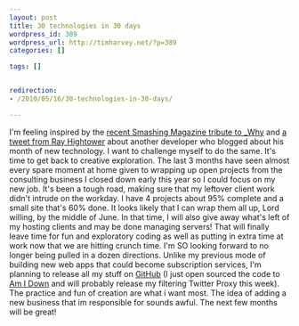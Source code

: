 ```yaml
--- 
layout: post
title: 30 technologies in 30 days
wordpress_id: 389
wordpress_url: http://timharvey.net/?p=389
categories: []

tags: []


redirection:
- /2010/05/16/30-technologies-in-30-days/

---
```

I'm feeling inspired by the [recent Smashing Magazine tribute to _Why](http://www.smashingmagazine.com/2010/05/15/why-a-tale-of-a-post-modern-genius/) and [a tweet from Ray Hightower](http://twitter.com/RayHightower/status/14046037600) about another developer who blogged about his month of new technology. I want to challenge myself to do the same. It's time to get back to creative exploration.  The last 3 months have seen almost every spare moment at home given to wrapping up open projects from the consulting business I closed down early this year so I could focus on my new job. It's been a tough road, making sure that my leftover client work didn't intrude on the workday. I have 4 projects about 95% complete and a small site that's 60% done. It looks likely that I can wrap them all up, Lord willing, by the middle of June. In that time, I will also give away what's left of my hosting clients and may be done managing servers! That will finally leave time for fun and exploratory coding as well as putting in extra time at work now that we are hitting crunch time. I'm SO looking forward to no longer being pulled in a dozen directions. Unlike my previous mode of building new web apps that could become subscription services, I'm planning to release all my stuff on [GitHub](http://github.com/tjh/) (I just open sourced the code to [Am I Down](http://github.com/tjh/Am-I-Down) and will probably release my filtering Twitter Proxy this week). The practice and fun of creation are what i want most. The idea of adding a new business that im responsible for sounds awful. The next few months will be great!
